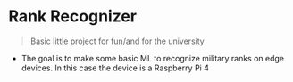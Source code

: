 # Rank Recognizer
> Basic little project for fun/and for the university

* The goal is to make some basic ML to recognize military ranks on edge devices. In this case the device is a Raspberry Pi 4

